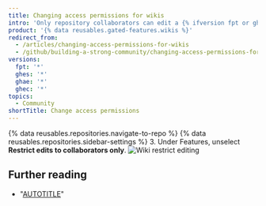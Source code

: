 ```yaml
---
title: Changing access permissions for wikis
intro: 'Only repository collaborators can edit a {% ifversion fpt or ghec or ghes %}public{% endif %} repository''s wiki by default, but you can allow anyone with an account on {% ifversion ghae %}{% data variables.product.product_name %}{% else %}{% data variables.location.product_location %}{% endif %} to edit your wiki.'
product: '{% data reusables.gated-features.wikis %}'
redirect_from:
  - /articles/changing-access-permissions-for-wikis
  - /github/building-a-strong-community/changing-access-permissions-for-wikis
versions:
  fpt: '*'
  ghes: '*'
  ghae: '*'
  ghec: '*'
topics:
  - Community
shortTitle: Change access permissions
---
```


{% data reusables.repositories.navigate-to-repo %}
{% data reusables.repositories.sidebar-settings %}
3. Under Features, unselect **Restrict edits to collaborators only**.
   ![Wiki restrict editing](/assets/images/help/wiki/wiki_restrict_editing.png)

## Further reading

- "[AUTOTITLE](/communities/documenting-your-project-with-wikis/disabling-wikis)"
